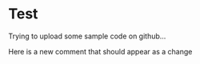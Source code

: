 Test
====

Trying to upload some sample code on github...

Here is a new comment that should appear as a change
